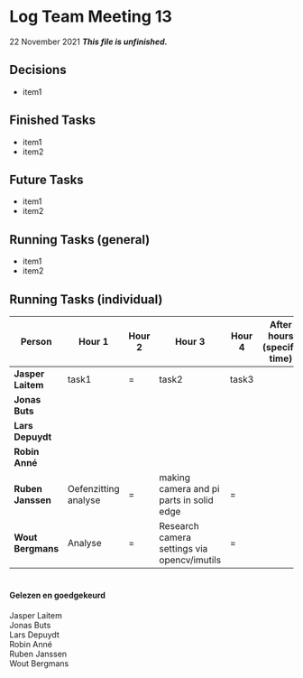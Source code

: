 # Log Team Meeting 13
22 November 2021
**_This file is unfinished._**
## Decisions
* item1

## Finished Tasks
* item1
* item2

## Future Tasks
* item1
* item2
  
## Running Tasks (general)
* item1
* item2

## Running Tasks (individual)
Person | Hour 1 | Hour 2 | Hour 3 | Hour 4 | After hours (specify time)
------ | ------ | ------ | ------ | ------ | -------------
**Jasper Laitem** | task1 | = | task2 | task3
**Jonas Buts**    |    |     |      |
**Lars Depuydt**  |    |     |      |
**Robin Anné**    |    |     |      |
**Ruben Janssen** |  Oefenzitting analyse |  =   |   making camera and pi parts in solid edge   |=
**Wout Bergmans** | Analyse | = | Research camera settings via opencv/imutils | =

#
#### Gelezen en goedgekeurd
Jasper Laitem <br/>
Jonas Buts <br/>
Lars Depuydt <br/>
Robin Anné <br/>
Ruben Janssen <br/>
Wout Bergmans